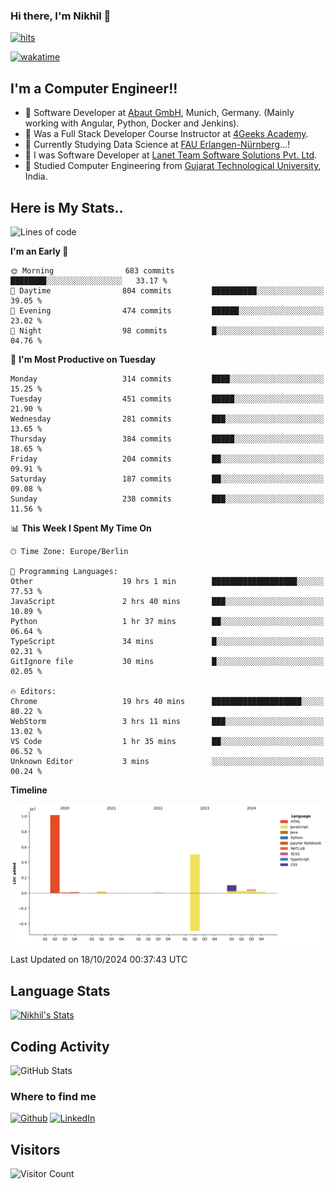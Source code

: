 ### Hi there, I'm Nikhil 👋

[![hits](https://hits.sh/github.com/silentsoft/hits.svg?color=2311cc)](https://hits.sh/github.com/silentsoft/hits/)

[![wakatime](https://wakatime.com/badge/user/369b6a3a-7953-4ff9-b7c7-be53d0a7ccc6.svg)](https://wakatime.com/@369b6a3a-7953-4ff9-b7c7-be53d0a7ccc6)

## I'm a  Computer Engineer!!

- 🌱 Software Developer at [Abaut GmbH](https://www.abaut.de/), Munich, Germany. (Mainly working with Angular, Python, Docker and Jenkins).
- 🌱 Was a Full Stack Developer Course Instructor at [4Geeks Academy](https://4geeks.com/).
- 🌱 Currently Studying Data Science at [FAU Erlangen-Nürnberg](https://www.fau.de/)...!
- 🌱 I was Software Developer at [Lanet Team Software Solutions Pvt. Ltd](https://lanetteam.com/).
- 🌱 Studied Computer Engineering from [Gujarat Technological University](https://www.gtu.ac.in/), India.

<h2>Here is My Stats..</h2>

<!--START_SECTION:waka-->
![Lines of code](https://img.shields.io/badge/From%20Hello%20World%20I%27ve%20Written-17.4%20million%20lines%20of%20code-blue)

**I'm an Early 🐤** 

```text
🌞 Morning                683 commits         ████████░░░░░░░░░░░░░░░░░   33.17 % 
🌆 Daytime                804 commits         ██████████░░░░░░░░░░░░░░░   39.05 % 
🌃 Evening                474 commits         ██████░░░░░░░░░░░░░░░░░░░   23.02 % 
🌙 Night                  98 commits          █░░░░░░░░░░░░░░░░░░░░░░░░   04.76 % 
```
📅 **I'm Most Productive on Tuesday** 

```text
Monday                   314 commits         ████░░░░░░░░░░░░░░░░░░░░░   15.25 % 
Tuesday                  451 commits         █████░░░░░░░░░░░░░░░░░░░░   21.90 % 
Wednesday                281 commits         ███░░░░░░░░░░░░░░░░░░░░░░   13.65 % 
Thursday                 384 commits         █████░░░░░░░░░░░░░░░░░░░░   18.65 % 
Friday                   204 commits         ██░░░░░░░░░░░░░░░░░░░░░░░   09.91 % 
Saturday                 187 commits         ██░░░░░░░░░░░░░░░░░░░░░░░   09.08 % 
Sunday                   238 commits         ███░░░░░░░░░░░░░░░░░░░░░░   11.56 % 
```


📊 **This Week I Spent My Time On** 

```text
🕑︎ Time Zone: Europe/Berlin

💬 Programming Languages: 
Other                    19 hrs 1 min        ███████████████████░░░░░░   77.53 % 
JavaScript               2 hrs 40 mins       ███░░░░░░░░░░░░░░░░░░░░░░   10.89 % 
Python                   1 hr 37 mins        ██░░░░░░░░░░░░░░░░░░░░░░░   06.64 % 
TypeScript               34 mins             █░░░░░░░░░░░░░░░░░░░░░░░░   02.31 % 
GitIgnore file           30 mins             █░░░░░░░░░░░░░░░░░░░░░░░░   02.05 % 

🔥 Editors: 
Chrome                   19 hrs 40 mins      ████████████████████░░░░░   80.22 % 
WebStorm                 3 hrs 11 mins       ███░░░░░░░░░░░░░░░░░░░░░░   13.02 % 
VS Code                  1 hr 35 mins        ██░░░░░░░░░░░░░░░░░░░░░░░   06.52 % 
Unknown Editor           3 mins              ░░░░░░░░░░░░░░░░░░░░░░░░░   00.24 % 
```

**Timeline**

![Lines of Code chart](https://raw.githubusercontent.com/nikhilmaguwala/nikhilmaguwala/main/assets/bar_graph.png)


 Last Updated on 18/10/2024 00:37:43 UTC
<!--END_SECTION:waka-->

<h2>Language Stats</h2>

[![Nikhil's Stats](https://github-readme-stats.vercel.app/api/wakatime?username=nikhilmaguwala&layout=compact&title=Stats)](https://github.com/nikhilmaguwala)


<h2>Coding Activity</h2>

<p><img src="https://wakatime.com/share/@nikhilmaguwala/7dd532b8-3e5e-4c26-8c46-68cc27712a92.svg" alt="GitHub Stats"></p>

<h3>Where to find me</h3>
<p>
    <a href="https://github.com/nikhilmaguwala" target="_blank"><img alt="Github" src="https://img.shields.io/badge/GitHub-%2312100E.svg?&style=for-the-badge&logo=Github&logoColor=white" /></a>
    <a href="https://www.linkedin.com/in/nikhil-maguwala" target="_blank"><img alt="LinkedIn" src="https://img.shields.io/badge/linkedin-%230077B5.svg?&style=for-the-badge&logo=linkedin&logoColor=white" /></a> 
</p>


<h2>Visitors</h2>

![Visitor Count](https://profile-counter.glitch.me/nikhilmaguwala/count.svg)

[website]: https://nikhilmaguwala.github.io/
[instagram]: https://www.instagram.com/nikhil_maguwala/
[linkedin]: https://www.linkedin.com/in/nikhil-maguwala/

